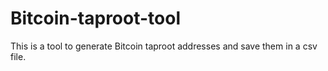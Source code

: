 # Bitcoin-taproot-tool
This is a tool to generate Bitcoin taproot addresses and save them in a csv file.
